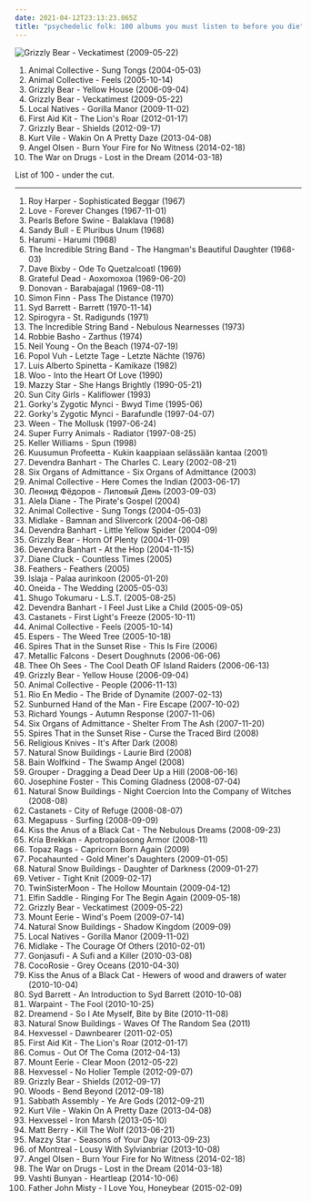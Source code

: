 ```yaml
---
date: 2021-04-12T23:13:23.865Z
title: "psychedelic folk: 100 albums you must listen to before you die"
---
```

![Grizzly Bear - Veckatimest (2009-05-22)](http://coverartarchive.org/release/5d7797f1-7efc-350e-8d1f-71c5229502e0/2276646471-500.jpg "Grizzly Bear - Veckatimest (2009-05-22)")
<ol class="albums">
<li data-cover="https://img.discogs.com/LxqTF7K3WEFBZ473ePXhsZJMETU=/fit-in/600x376/filters:strip_icc():format(jpeg):mode_rgb():quality(90)/discogs-images/R-4949202-1591655609-3083.jpeg.jpg" data-tags="experimental, freak folk" role="button">Animal Collective - Sung Tongs (2004-05-03)</li>
<li data-cover="http://coverartarchive.org/release/f5d8fc0b-f20d-3e74-85ae-b9e124bf8d25/20324224572-500.jpg" data-tags="experimental, indie" role="button">Animal Collective - Feels (2005-10-14)</li>
<li data-cover="http://coverartarchive.org/release/e3e77ecb-7d18-3a9a-8c1a-251ebdb150c1/8130435236-500.jpg" data-tags="warp, indie folk, indie" role="button">Grizzly Bear - Yellow House (2006-09-04)</li>
<li data-cover="http://coverartarchive.org/release/5d7797f1-7efc-350e-8d1f-71c5229502e0/2276646471-500.jpg" data-tags="indie rock" role="button">Grizzly Bear - Veckatimest (2009-05-22)</li>
<li data-cover="https://img.discogs.com/4bhWHw7aMVxygwT4WoCJBZ0I1W8=/fit-in/539x488/filters:strip_icc():format(jpeg):mode_rgb():quality(90)/discogs-images/R-2044862-1260541326.jpeg.jpg" data-tags="indie" role="button">Local Natives - Gorilla Manor (2009-11-02)</li>
<li data-cover="http://coverartarchive.org/release/dd28bdf0-4610-49ac-97db-800dcff5cca6/10744966085-500.jpg" data-tags="folk" role="button">First Aid Kit - The Lion's Roar (2012-01-17)</li>
<li data-cover="http://coverartarchive.org/release/b0b64ca6-5bc7-4ced-a6a0-7ca8563d36ea/2032948233-500.jpg" data-tags="indie rock" role="button">Grizzly Bear - Shields (2012-09-17)</li>
<li data-cover="http://coverartarchive.org/release/b62e3ec7-d6bb-43c6-8eb8-30d958d109d0/3846880817-500.jpg" data-tags="indie rock, indie, lo-fi, vinyl, matador records" role="button">Kurt Vile - Wakin On A Pretty Daze (2013-04-08)</li>
<li data-cover="http://coverartarchive.org/release/68fbee4a-3c04-4afa-bbc6-65ee5208d1d3/8701944318-500.jpg" data-tags="psychedelic folk" role="button">Angel Olsen - Burn Your Fire for No Witness (2014-02-18)</li>
<li data-cover="http://coverartarchive.org/release/c38765cc-bafe-48ff-9a78-26f6d816a46b/6695925091-500.jpg" data-tags="indie rock, rock" role="button">The War on Drugs - Lost in the Dream (2014-03-18)</li>
</ol>
List of 100 - under the cut.
<!-- more -->

_________________

<ol class="albums">
<li data-cover="http://coverartarchive.org/release/7bcf10ad-37b3-420f-a890-81a4f239ac46/9201568030-500.jpg" data-tags="60s, folk, singer-songwriter, folk rock" role="button">
Roy Harper - Sophisticated Beggar (1967)
</li>
<li data-cover="http://coverartarchive.org/release/d734f1d2-e3de-347b-b2c0-6bb92efe8c79/5949145621-500.jpg" data-tags="psychedelic, psychedelic rock, 60s" role="button">
Love - Forever Changes (1967-11-01)
</li>
<li data-cover="https://img.discogs.com/Uv1dPnAgKGDNZrE_bPKakEpaals=/fit-in/600x595/filters:strip_icc():format(jpeg):mode_rgb():quality(90)/discogs-images/R-1100384-1581158564-5895.jpeg.jpg" data-tags="psychedelic folk, folk" role="button">
Pearls Before Swine - Balaklava (1968)
</li>
<li data-cover="https://img.discogs.com/OQY9hvwZIU1vdaQR-kc8yoS4Jzc=/fit-in/216x216/filters:strip_icc():format(jpeg):mode_rgb():quality(90)/discogs-images/R-1046913-1187822493.jpeg.jpg" data-tags="60s, folk, acoustic, blues, psychedelic, psychedelia, folk rock, psychedelic rock, psychedelic folk, psychedelic blues" role="button">
Sandy Bull - E Pluribus Unum (1968)
</li>
<li data-cover="https://img.discogs.com/qBO4M0g2RVYmeS9RZtaHunS5Vvg=/fit-in/594x600/filters:strip_icc():format(jpeg):mode_rgb():quality(90)/discogs-images/R-1557450-1351949867-9125.jpeg.jpg" data-tags="psychedelic rock" role="button">
Harumi - Harumi (1968)
</li>
<li data-cover="http://coverartarchive.org/release/7019a733-495d-43a3-b756-c3bfb0f26169/9088400014-500.jpg" data-tags="folk" role="button">
The Incredible String Band - The Hangman's Beautiful Daughter (1968-03)
</li>
<li data-cover="http://coverartarchive.org/release/2d48a243-551a-4fdd-958c-d266181e960a/6961041648-500.jpg" data-tags="psychedelic folk" role="button">
Dave Bixby - Ode To Quetzalcoatl (1969)
</li>
<li data-cover="http://coverartarchive.org/release/28a4bab8-9f77-4283-aac1-da609e365778/21598286736-500.jpg" data-tags="psychedelic rock" role="button">
Grateful Dead - Aoxomoxoa (1969-06-20)
</li>
<li data-cover="http://coverartarchive.org/release/e5a8d9a1-2395-4502-8c9b-ad9933c9ef6a/12492339624-500.jpg" data-tags="60s, singer-songwriter" role="button">
Donovan - Barabajagal (1969-08-11)
</li>
<li data-cover="https://img.discogs.com/7PYhzZShASHgrsZeQlB1mluE1go=/fit-in/300x300/filters:strip_icc():format(jpeg):mode_rgb():quality(90)/discogs-images/R-440410-1113766673.jpg.jpg" data-tags="psychedelic, psychedelic folk, folk" role="button">
Simon Finn - Pass The Distance (1970)
</li>
<li data-cover="https://img.discogs.com/xDHGJbZjULblPfKijXfSfYSwsoI=/fit-in/500x500/filters:strip_icc():format(jpeg):mode_rgb():quality(90)/discogs-images/R-670615-1228830557.jpeg.jpg" data-tags="psychedelic, psychedelic rock" role="button">
Syd Barrett - Barrett (1970-11-14)
</li>
<li data-cover="https://img.discogs.com/jl8F3Fs0jMgyzM5rCzu7IOMKwio=/fit-in/600x598/filters:strip_icc():format(jpeg):mode_rgb():quality(90)/discogs-images/R-1525665-1568281483-3801.jpeg.jpg" data-tags="folk rock" role="button">
Spirogyra - St. Radigunds (1971)
</li>
<li data-cover="https://img.discogs.com/8SqJqMK11klJUOlUOAL4xXUheto=/fit-in/438x430/filters:strip_icc():format(jpeg):mode_rgb():quality(90)/discogs-images/R-1986618-1430920517-3749.jpeg.jpg" data-tags="folk" role="button">
The Incredible String Band - Nebulous Nearnesses (1973)
</li>
<li data-cover="https://img.discogs.com/-iDmMBh7e3G8HGxXiYW9Fh7ZGM4=/fit-in/600x600/filters:strip_icc():format(jpeg):mode_rgb():quality(90)/discogs-images/R-8537697-1463599673-7976.jpeg.jpg" data-tags="psychedelic folk, avant-folk, hindustani classical music" role="button">
Robbie Basho - Zarthus (1974)
</li>
<li data-cover="https://via.placeholder.com/450" data-tags="singer-songwriter, 70s, folk rock" role="button">
Neil Young - On the Beach (1974-07-19)
</li>
<li data-cover="http://coverartarchive.org/release/6a6f8fec-de7b-40dc-b915-5036e65b3caf/16215852886-500.jpg" data-tags="progressive rock, krautrock, psychedelic rock" role="button">
Popol Vuh - Letzte Tage - Letzte Nächte (1976)
</li>
<li data-cover="http://coverartarchive.org/release/0f82447b-1813-4a0d-a4dc-6b645b72bb43/17277846044-500.jpg" data-tags="80s, singer-songwriter, art rock, folk rock, psychedelic folk, rock en español, progressive latin" role="button">
Luis Alberto Spinetta - Kamikaze (1982)
</li>
<li data-cover="http://coverartarchive.org/release/530857f6-341e-4dd0-83e8-4c53bea9880f/26987481904-500.jpg" data-tags="chill, ambient, ambient pop, new age, folktronica, psychedelic folk, avant-folk" role="button">
Woo - Into the Heart Of Love (1990)
</li>
<li data-cover="http://coverartarchive.org/release/c74307be-1085-4026-97ab-60b676e367c5/1923128273-500.jpg" data-tags="female vocalists, 90s, dream pop" role="button">
Mazzy Star - She Hangs Brightly (1990-05-21)
</li>
<li data-cover="http://coverartarchive.org/release/7d792ffe-8648-4f92-94f3-9d02dc08e851/12269756403-500.jpg" data-tags="experimental, experimental rock, world, avant-garde, spoken word, freak folk, tribal, psychedelic rock, psychedelic folk, avant-rock" role="button">
Sun City Girls - Kaliflower (1993)
</li>
<li data-cover="https://img.discogs.com/ZNc7KJdUubXDshWouVLKU0RiiGk=/fit-in/600x520/filters:strip_icc():format(jpeg):mode_rgb():quality(90)/discogs-images/R-1478435-1295910826.jpeg.jpg" data-tags="electronica, pop, folk, ambient, indie pop, post-rock, baroque pop, psychedelic, 90s, psychedelic folk, neo-psychedelia, vert-de-gris play-list, evilfaire, tag auditions" role="button">
Gorky's Zygotic Mynci - Bwyd Time (1995-06)
</li>
<li data-cover="https://img.discogs.com/lASHXtQEYiOAujCaqAPgaKB4gkY=/fit-in/600x527/filters:strip_icc():format(jpeg):mode_rgb():quality(90)/discogs-images/R-4474327-1548917782-2664.jpeg.jpg" data-tags="indie pop, 90s, welsh" role="button">
Gorky's Zygotic Mynci - Barafundle (1997-04-07)
</li>
<li data-cover="http://coverartarchive.org/release/8e13940f-65ba-30f5-834d-f3692d21688a/22395044342-500.jpg" data-tags="nautical, alternative" role="button">
Ween - The Mollusk (1997-06-24)
</li>
<li data-cover="https://img.discogs.com/jLrf7hv7ye_ZALB1UEyRSCeezVE=/fit-in/600x588/filters:strip_icc():format(jpeg):mode_rgb():quality(90)/discogs-images/R-676205-1146469269.jpeg.jpg" data-tags="90s" role="button">
Super Furry Animals - Radiator (1997-08-25)
</li>
<li data-cover="https://via.placeholder.com/450" data-tags="psychedelic folk, valtcountry, vguitar" role="button">
Keller Williams - Spun (1998)
</li>
<li data-cover="https://via.placeholder.com/450" data-tags="jazz, experimental, psychedelic folk, musiikkia autiolle saarelle" role="button">
Kuusumun Profeetta - Kukin kaappiaan selässään kantaa (2001)
</li>
<li data-cover="https://img.discogs.com/ABYxJVutWRPNa5fZEuDYQSbB8qY=/fit-in/585x600/filters:strip_icc():format(jpeg):mode_rgb():quality(90)/discogs-images/R-2245515-1422357698-2195.jpeg.jpg" data-tags="folk, freak folk" role="button">
Devendra Banhart - The Charles C. Leary (2002-08-21)
</li>
<li data-cover="https://img.discogs.com/Vql2AWUgPpJIdDKCXvvWbkf5eoI=/fit-in/331x330/filters:strip_icc():format(jpeg):mode_rgb():quality(90)/discogs-images/R-788041-1293526841.png.jpg" data-tags="folk" role="button">
Six Organs of Admittance - Six Organs of Admittance (2003)
</li>
<li data-cover="http://coverartarchive.org/release/0afd8fd7-88b3-3711-ab11-82aa194efccc/26369390980-500.jpg" data-tags="experimental" role="button">
Animal Collective - Here Comes the Indian (2003-06-17)
</li>
<li data-cover="http://coverartarchive.org/release/e566a43a-8080-4f6d-a011-24b6ce0be5cf/22037911284-500.jpg" data-tags="russian, avant-folk" role="button">
Леонид Фёдоров - Лиловый День (2003-09-03)
</li>
<li data-cover="http://coverartarchive.org/release/c93c2e17-a88c-4033-b78f-a6c53abd8ba5/7891799098-500.jpg" data-tags="folk, singer-songwriter" role="button">
Alela Diane - The Pirate's Gospel (2004)
</li>
<li data-cover="https://img.discogs.com/LxqTF7K3WEFBZ473ePXhsZJMETU=/fit-in/600x376/filters:strip_icc():format(jpeg):mode_rgb():quality(90)/discogs-images/R-4949202-1591655609-3083.jpeg.jpg" data-tags="experimental, freak folk" role="button">
Animal Collective - Sung Tongs (2004-05-03)
</li>
<li data-cover="http://coverartarchive.org/release/7d13fd35-fbdb-4184-a8e4-83d8e5a2806a/5034520916-500.jpg" data-tags="indie, lo-fi" role="button">
Midlake - Bamnan and Slivercork (2004-06-08)
</li>
<li data-cover="https://img.discogs.com/10up6GV01uuNOl-gjG5fdrQXKVk=/fit-in/455x455/filters:strip_icc():format(jpeg):mode_rgb():quality(90)/discogs-images/R-1238857-1298713492.jpeg.jpg" data-tags="singer-songwriter, psychedelic folk, ellias, george ellias" role="button">
Devendra Banhart - Little Yellow Spider (2004-09)
</li>
<li data-cover="http://coverartarchive.org/release/8e1f5a9f-8819-4586-a973-3b32744b0b02/13876084446-500.jpg" data-tags="indie, lo-fi, folk" role="button">
Grizzly Bear - Horn Of Plenty (2004-11-09)
</li>
<li data-cover="http://coverartarchive.org/release/e5db586b-b8b4-42d5-a49c-9cac637fdfbd/21757788068-500.jpg" data-tags="singer-songwriter, psychedelic folk" role="button">
Devendra Banhart - At the Hop (2004-11-15)
</li>
<li data-cover="https://img.discogs.com/WkoXThSBS1kO0x2aoxmPcZSy31E=/fit-in/500x500/filters:strip_icc():format(jpeg):mode_rgb():quality(90)/discogs-images/R-2270364-1273529219.jpeg.jpg" data-tags="folk, psychedelic folk, jonasmusik" role="button">
Diane Cluck - Countless Times (2005)
</li>
<li data-cover="https://img.discogs.com/dhfeRRNkC1I9s3stYmQYKBJ5A2o=/fit-in/600x599/filters:strip_icc():format(jpeg):mode_rgb():quality(90)/discogs-images/R-782540-1344067329-2316.jpeg.jpg" data-tags="folk" role="button">
Feathers - Feathers (2005)
</li>
<li data-cover="http://coverartarchive.org/release/42afd162-b4c6-49ed-ab32-dadbfc293a3d/12915497561-500.jpg" data-tags="new weird finland" role="button">
Islaja - Palaa aurinkoon (2005-01-20)
</li>
<li data-cover="https://img.discogs.com/6ESkMY01TPtEJe85R1SO4ASarK0=/fit-in/320x320/filters:strip_icc():format(jpeg):mode_rgb():quality(90)/discogs-images/R-1414876-1246457144.jpeg.jpg" data-tags="jagjaguwar" role="button">
Oneida - The Wedding (2005-05-03)
</li>
<li data-cover="http://coverartarchive.org/release/79b6435c-ac43-3b7c-a601-60f409895e4d/6833210892-500.jpg" data-tags="electro-folk" role="button">
Shugo Tokumaru - L.S.T. (2005-08-25)
</li>
<li data-cover="http://coverartarchive.org/release/14105a99-6be9-45e7-9ac3-f6492c1c572a/11533168993-500.jpg" data-tags="singer-songwriter, psychedelic folk, ellias, george ellias" role="button">
Devendra Banhart - I Feel Just Like a Child (2005-09-05)
</li>
<li data-cover="http://coverartarchive.org/release/9b117fed-2eea-456a-8b35-faffb799ebea/19753705983-500.jpg" data-tags="folk" role="button">
Castanets - First Light's Freeze (2005-10-11)
</li>
<li data-cover="http://coverartarchive.org/release/f5d8fc0b-f20d-3e74-85ae-b9e124bf8d25/20324224572-500.jpg" data-tags="experimental, indie" role="button">
Animal Collective - Feels (2005-10-14)
</li>
<li data-cover="https://via.placeholder.com/450" data-tags="folk, psychedelic" role="button">
Espers - The Weed Tree (2005-10-18)
</li>
<li data-cover="http://coverartarchive.org/release/d897cf27-8b53-4270-b100-a093ebe1ead1/25455196322-500.jpg" data-tags="psychedelic folk, free folk, avant folk, s t i t s rise" role="button">
Spires That in the Sunset Rise - This Is Fire (2006)
</li>
<li data-cover="https://img.discogs.com/8RlLJQA1SUSgeFrVmZkPqio_c7I=/fit-in/471x471/filters:strip_icc():format(jpeg):mode_rgb():quality(90)/discogs-images/R-838769-1164028368.jpeg.jpg" data-tags="experimental" role="button">
Metallic Falcons - Desert Doughnuts (2006-06-06)
</li>
<li data-cover="http://coverartarchive.org/release/1997afcc-aaee-4abc-a923-832744dc480f/28260265027-500.jpg" data-tags="freak folk, psychedelic folk" role="button">
Thee Oh Sees - The Cool Death OF Island Raiders (2006-06-13)
</li>
<li data-cover="http://coverartarchive.org/release/e3e77ecb-7d18-3a9a-8c1a-251ebdb150c1/8130435236-500.jpg" data-tags="warp, indie folk, indie" role="button">
Grizzly Bear - Yellow House (2006-09-04)
</li>
<li data-cover="https://img.discogs.com/CUFPWdZxwK1zMX_d_GnG2qo453w=/fit-in/350x347/filters:strip_icc():format(jpeg):mode_rgb():quality(90)/discogs-images/R-893659-1170075469.jpeg.jpg" data-tags="there are cats on this album art" role="button">
Animal Collective - People (2006-11-13)
</li>
<li data-cover="https://img.discogs.com/AmSUIlWlBwms-IZYvX-nmoh788o=/fit-in/600x584/filters:strip_icc():format(jpeg):mode_rgb():quality(90)/discogs-images/R-934801-1340950615-3272.jpeg.jpg" data-tags="folk" role="button">
Rio En Medio - The Bride of Dynamite (2007-02-13)
</li>
<li data-cover="http://coverartarchive.org/release/67e6fd04-0ffc-4f0f-8ef8-1403abaa5d57/11848217197-500.jpg" data-tags="electronic, psychedelic rock, psychedelic folk, four tet, abstract album covers, psychedelic album covers, colorful album covers" role="button">
Sunburned Hand of the Man - Fire Escape (2007-10-02)
</li>
<li data-cover="https://img.discogs.com/VxHwO9yrWOalQHWoh8d1qavApQc=/fit-in/300x299/filters:strip_icc():format(jpeg):mode_rgb():quality(90)/discogs-images/R-1162615-1197240679.jpeg.jpg" data-tags="folk, experimental, morning, psychedelic folk, autumn, sunday times best of 2007" role="button">
Richard Youngs - Autumn Response (2007-11-06)
</li>
<li data-cover="https://img.discogs.com/5g3kwSDWrE91c1S6pYxoj3Rt70A=/fit-in/600x607/filters:strip_icc():format(jpeg):mode_rgb():quality(90)/discogs-images/R-2327074-1461917090-4947.jpeg.jpg" data-tags="folk" role="button">
Six Organs of Admittance - Shelter From The Ash (2007-11-20)
</li>
<li data-cover="https://img.discogs.com/sVVO7MJ-yxUSjTPqnfmvOTqvNb0=/fit-in/500x454/filters:strip_icc():format(jpeg):mode_rgb():quality(90)/discogs-images/R-1447807-1360984631-4799.jpeg.jpg" data-tags="folk, psychedelic folk" role="button">
Spires That in the Sunset Rise - Curse the Traced Bird (2008)
</li>
<li data-cover="https://img.discogs.com/tZ5kqavXzh06R56V_1lm3nUzYKU=/fit-in/600x601/filters:strip_icc():format(jpeg):mode_rgb():quality(90)/discogs-images/R-1233113-1286730899.jpeg.jpg" data-tags="ambient, psychedelic, psychedelic folk, feel the noize, musica drogadicta, brujeria, nocturno, diletancia" role="button">
Religious Knives - It's After Dark (2008)
</li>
<li data-cover="https://img.discogs.com/Zv9Y2r-1Tnk4UBKmrphLqJIU4RA=/fit-in/450x450/filters:strip_icc():format(jpeg):mode_rgb():quality(90)/discogs-images/R-1256704-1204218099.jpeg.jpg" data-tags="folk, drone, psychedelic folk" role="button">
Natural Snow Buildings - Laurie Bird (2008)
</li>
<li data-cover="http://coverartarchive.org/release/8933a812-d754-41be-b559-46fc5d3c5d02/2264183331-500.jpg" data-tags="psychedelic folk, neofolk, dark neofolk" role="button">
Bain Wolfkind - The Swamp Angel (2008)
</li>
<li data-cover="http://coverartarchive.org/release/a3e18cac-ac05-4417-bd21-e2060b817ce9/14755753554-500.jpg" data-tags="ambient" role="button">
Grouper - Dragging a Dead Deer Up a Hill (2008-06-16)
</li>
<li data-cover="https://via.placeholder.com/450" data-tags="psychedelic folk, increible josephine, el mejor disco de josephine, josephine celestial, let the grieving be grand" role="button">
Josephine Foster - This Coming Gladness (2008-07-04)
</li>
<li data-cover="https://img.discogs.com/M7Y5WsbNVGJ4h5u-uhjpo14pF_4=/fit-in/400x400/filters:strip_icc():format(jpeg):mode_rgb():quality(90)/discogs-images/R-1476547-1222554106.jpeg.jpg" data-tags="noise, drone, psychedelic folk, road to absolute, my brain is dead" role="button">
Natural Snow Buildings - Night Coercion Into the Company of Witches (2008-08)
</li>
<li data-cover="https://img.discogs.com/Y5JV9Jwnr7BGofsnIa58tdfBx4c=/fit-in/549x494/filters:strip_icc():format(jpeg):mode_rgb():quality(90)/discogs-images/R-1500851-1224399405.jpeg.jpg" data-tags="singer-songwriter, psychedelic folk" role="button">
Castanets - City of Refuge (2008-08-07)
</li>
<li data-cover="http://coverartarchive.org/release/a84315d3-290b-333a-8a57-47014915eda9/2990284729-500.jpg" data-tags="indie, freak folk, new weird america, psychedelic folk, devendra banhart" role="button">
Megapuss - Surfing (2008-09-09)
</li>
<li data-cover="http://coverartarchive.org/release/38033ac2-d347-4d2b-8764-348b59fce5ef/2605583811-500.jpg" data-tags="psychedelic folk" role="button">
Kiss the Anus of a Black Cat - The Nebulous Dreams (2008-09-23)
</li>
<li data-cover="http://coverartarchive.org/release/d29d2dcc-2d47-430d-b3e9-8044dbd65cd1/9664023297-500.jpg" data-tags="experimental" role="button">
Kría Brekkan - Apotropaíosong Armor (2008-11)
</li>
<li data-cover="https://img.discogs.com/SGfmuoVn7BXIMRcQKKLtnLsK4q8=/fit-in/333x333/filters:strip_icc():format(jpeg):mode_rgb():quality(90)/discogs-images/R-2021415-1259014343.jpeg.jpg" data-tags="psychedelic folk, 00s, not not fun, time for a clearout" role="button">
Topaz Rags - Capricorn Born Again (2009)
</li>
<li data-cover="http://coverartarchive.org/release/a87ae7aa-5088-4e5a-9b63-0ba0c3dd5d34/21311848166-500.jpg" data-tags="post-rock, lo-fi, drone, freak folk, psychedelic folk, neo-psychedelia, dreamgaze, acid folk, dronegaze, gazer, tropical drone" role="button">
Pocahaunted - Gold Miner's Daughters (2009-01-05)
</li>
<li data-cover="https://img.discogs.com/4nj_RVwp8__vad-hS_DqHQiWnzM=/fit-in/196x335/filters:strip_icc():format(jpeg):mode_rgb():quality(90)/discogs-images/R-1628125-1233144121.jpeg.jpg" data-tags="noise, drone, post rock, psychedelic folk, dark ambient, free folk, avant-folk, road to absolute" role="button">
Natural Snow Buildings - Daughter of Darkness (2009-01-27)
</li>
<li data-cover="https://img.discogs.com/10Lt6TJCOruU1oMj7B6IH4RfjEA=/fit-in/600x602/filters:strip_icc():format(jpeg):mode_rgb():quality(90)/discogs-images/R-1820953-1245589712.jpeg.jpg" data-tags="folk" role="button">
Vetiver - Tight Knit (2009-02-17)
</li>
<li data-cover="https://via.placeholder.com/450" data-tags="psychedelic folk" role="button">
TwinSisterMoon - The Hollow Mountain (2009-04-12)
</li>
<li data-cover="http://coverartarchive.org/release/b354a803-47da-3d7b-aaf5-c5af3bbc8658/15364860499-500.jpg" data-tags="psychedelic folk, melancholism" role="button">
Elfin Saddle - Ringing For The Begin Again (2009-05-18)
</li>
<li data-cover="http://coverartarchive.org/release/5d7797f1-7efc-350e-8d1f-71c5229502e0/2276646471-500.jpg" data-tags="indie rock" role="button">
Grizzly Bear - Veckatimest (2009-05-22)
</li>
<li data-cover="http://coverartarchive.org/release/70a9ffba-a48f-3255-9b27-4c55f98e2f80/25306984045-500.jpg" data-tags="shoegaze, folk, drone" role="button">
Mount Eerie - Wind's Poem (2009-07-14)
</li>
<li data-cover="http://coverartarchive.org/release/73132ab7-a8ab-48ca-a75f-e1272053c29f/19423625948-500.jpg" data-tags="folk, psychedelic folk" role="button">
Natural Snow Buildings - Shadow Kingdom (2009-09)
</li>
<li data-cover="https://img.discogs.com/4bhWHw7aMVxygwT4WoCJBZ0I1W8=/fit-in/539x488/filters:strip_icc():format(jpeg):mode_rgb():quality(90)/discogs-images/R-2044862-1260541326.jpeg.jpg" data-tags="indie" role="button">
Local Natives - Gorilla Manor (2009-11-02)
</li>
<li data-cover="http://coverartarchive.org/release/3a876213-7833-40c1-ac4b-39cb9b767082/25696731134-500.jpg" data-tags="indie, alternative, folk, cosmic american music" role="button">
Midlake - The Courage Of Others (2010-02-01)
</li>
<li data-cover="https://img.discogs.com/w9cd3UpEjo7qVNa25W6pqdgEWns=/fit-in/315x317/filters:strip_icc():format(jpeg):mode_rgb():quality(90)/discogs-images/R-2171816-1268222661.jpeg.jpg" data-tags="experimental" role="button">
Gonjasufi - A Sufi and a Killer (2010-03-08)
</li>
<li data-cover="http://coverartarchive.org/release/a29ce30f-9b97-347f-89cf-eeec57174ac0/5227604030-500.jpg" data-tags="freak folk" role="button">
CocoRosie - Grey Oceans (2010-04-30)
</li>
<li data-cover="http://coverartarchive.org/release/71727f18-c683-4440-8ee5-0a623b5ad7fb/3109305787-500.jpg" data-tags="psychedelic folk, psychedelic neofolk" role="button">
Kiss the Anus of a Black Cat - Hewers of wood and drawers of water (2010-10-04)
</li>
<li data-cover="https://img.discogs.com/bQ0_zwOrwgDRJJL3MPqNkRK51Ak=/fit-in/600x540/filters:strip_icc():format(jpeg):mode_rgb():quality(90)/discogs-images/R-2771554-1325376481.jpeg.jpg" data-tags="classic rock, psychedelic" role="button">
Syd Barrett - An Introduction to Syd Barrett (2010-10-08)
</li>
<li data-cover="https://img.discogs.com/iyNfvflk9g5dK8cwVCrBIyFfNyg=/fit-in/600x530/filters:strip_icc():format(jpeg):mode_rgb():quality(90)/discogs-images/R-2511029-1459303667-7250.jpeg.jpg" data-tags="psychedelic rock" role="button">
Warpaint - The Fool (2010-10-25)
</li>
<li data-cover="https://img.discogs.com/vkp7wh5vTx9UiBzFxE3bonuVEvU=/fit-in/600x620/filters:strip_icc():format(jpeg):mode_rgb():quality(90)/discogs-images/R-2392682-1392337763-2526.jpeg.jpg" data-tags="psychedelic folk" role="button">
Dreamend - So I Ate Myself, Bite by Bite (2010-11-08)
</li>
<li data-cover="http://coverartarchive.org/release/21b03eb7-6c06-4e29-9505-5bcadd21d41a/5552899580-500.jpg" data-tags="drone, psychedelic folk" role="button">
Natural Snow Buildings - Waves Of The Random Sea (2011)
</li>
<li data-cover="http://coverartarchive.org/release/7a1e4735-6f30-4d71-8702-4399f7bec4b3/5913448914-500.jpg" data-tags="psychedelic folk, dark folk" role="button">
Hexvessel - Dawnbearer (2011-02-05)
</li>
<li data-cover="http://coverartarchive.org/release/dd28bdf0-4610-49ac-97db-800dcff5cca6/10744966085-500.jpg" data-tags="folk" role="button">
First Aid Kit - The Lion's Roar (2012-01-17)
</li>
<li data-cover="http://coverartarchive.org/release/65d6031c-42c1-414f-869d-2d96b17f08c7/15557253460-500.jpg" data-tags="progressive rock, psychedelic folk, 2010s, april, albums to check out later, great cover art, y2k prog, 24th, ndcbts" role="button">
Comus - Out Of The Coma (2012-04-13)
</li>
<li data-cover="http://coverartarchive.org/release/ee805eba-996b-48c6-bccb-52b6ff5f4dd7/1017565236-500.jpg" data-tags="folk, indie, drone" role="button">
Mount Eerie - Clear Moon (2012-05-22)
</li>
<li data-cover="http://coverartarchive.org/release/2f49a9c6-34f8-4546-bea0-9b839995b06c/3883004277-500.jpg" data-tags="psychedelic folk" role="button">
Hexvessel - No Holier Temple (2012-09-07)
</li>
<li data-cover="http://coverartarchive.org/release/b0b64ca6-5bc7-4ced-a6a0-7ca8563d36ea/2032948233-500.jpg" data-tags="indie rock" role="button">
Grizzly Bear - Shields (2012-09-17)
</li>
<li data-cover="http://coverartarchive.org/release/288b34fd-f78c-423a-a144-8191ada79d25/2048304998-500.jpg" data-tags="indie, rock, freak folk, woodsist" role="button">
Woods - Bend Beyond (2012-09-18)
</li>
<li data-cover="https://img.discogs.com/eL19PInBmRiG8mRIYDJlX0YUcUY=/fit-in/600x600/filters:strip_icc():format(jpeg):mode_rgb():quality(90)/discogs-images/R-3963447-1350697369-1494.jpeg.jpg" data-tags="psychedelic, psychedelic rock, psychedelic folk, 2012 albums" role="button">
Sabbath Assembly - Ye Are Gods (2012-09-21)
</li>
<li data-cover="http://coverartarchive.org/release/b62e3ec7-d6bb-43c6-8eb8-30d958d109d0/3846880817-500.jpg" data-tags="indie rock, indie, lo-fi, vinyl, matador records" role="button">
Kurt Vile - Wakin On A Pretty Daze (2013-04-08)
</li>
<li data-cover="https://img.discogs.com/8sSNITJrxKnoi7dJ0GJEihZ4Ric=/fit-in/600x600/filters:strip_icc():format(jpeg):mode_rgb():quality(90)/discogs-images/R-4460260-1365480975-1274.jpeg.jpg" data-tags="psychedelic folk, doom folk" role="button">
Hexvessel - Iron Marsh (2013-05-10)
</li>
<li data-cover="http://coverartarchive.org/release/be3a523a-1a32-4aeb-bd05-ae85c49e3f16/7551869002-500.jpg" data-tags="psychedelic folk" role="button">
Matt Berry - Kill The Wolf (2013-06-21)
</li>
<li data-cover="https://img.discogs.com/XPGZkOo0dCbmKng_cY6_jsb1Cm0=/fit-in/600x540/filters:strip_icc():format(jpeg):mode_rgb():quality(90)/discogs-images/R-4963579-1396460313-3423.jpeg.jpg" data-tags="dream pop" role="button">
Mazzy Star - Seasons of Your Day (2013-09-23)
</li>
<li data-cover="http://coverartarchive.org/release/82907832-2fca-4a1f-a8de-b2b4d0f719b7/5542526527-500.jpg" data-tags="indie rock, psychedelic rock" role="button">
of Montreal - Lousy With Sylvianbriar (2013-10-08)
</li>
<li data-cover="http://coverartarchive.org/release/68fbee4a-3c04-4afa-bbc6-65ee5208d1d3/8701944318-500.jpg" data-tags="psychedelic folk" role="button">
Angel Olsen - Burn Your Fire for No Witness (2014-02-18)
</li>
<li data-cover="http://coverartarchive.org/release/c38765cc-bafe-48ff-9a78-26f6d816a46b/6695925091-500.jpg" data-tags="indie rock, rock" role="button">
The War on Drugs - Lost in the Dream (2014-03-18)
</li>
<li data-cover="http://coverartarchive.org/release/2aa0544a-1c23-4917-92ff-357bf98c05c4/10097266410-500.jpg" data-tags="folk" role="button">
Vashti Bunyan - Heartleap (2014-10-06)
</li>
<li data-cover="http://coverartarchive.org/release/5bad490b-2939-4955-955b-9280cf616473/9591833765-500.jpg" data-tags="folk, indie" role="button">
Father John Misty - I Love You, Honeybear (2015-02-09)
</li>
</ol>